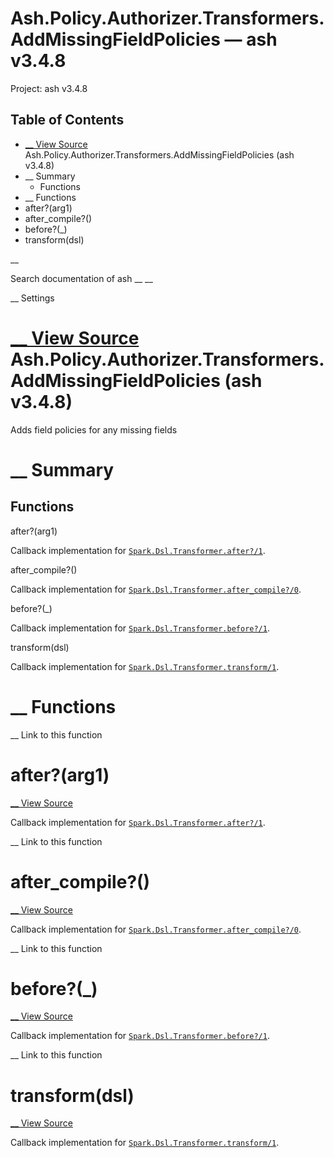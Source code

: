 # Ash.Policy.Authorizer.Transformers.AddMissingFieldPolicies — ash v3.4.8

Project: ash v3.4.8

## Table of Contents

- [ __ View Source ](external_link) Ash.Policy.Authorizer.Transformers.AddMissingFieldPolicies (ash v3.4.8)
- __ Summary
  - Functions
- __ Functions
- after?(arg1)
- after_compile?()
- before?(_)
- transform(dsl)

__

Search documentation of ash __ __

__ Settings

#  [ __ View Source ](external_link) Ash.Policy.Authorizer.Transformers.AddMissingFieldPolicies (ash v3.4.8)

Adds field policies for any missing fields

#  __ Summary

##  Functions

after?(arg1)

Callback implementation for [`Spark.Dsl.Transformer.after?/1`](external_link).

after_compile?()

Callback implementation for [`Spark.Dsl.Transformer.after_compile?/0`](external_link).

before?(_)

Callback implementation for [`Spark.Dsl.Transformer.before?/1`](external_link).

transform(dsl)

Callback implementation for [`Spark.Dsl.Transformer.transform/1`](external_link).

#  __ Functions

__ Link to this function

# after?(arg1)

[ __ View Source ](external_link)

Callback implementation for [`Spark.Dsl.Transformer.after?/1`](external_link).

__ Link to this function

# after_compile?()

[ __ View Source ](external_link)

Callback implementation for [`Spark.Dsl.Transformer.after_compile?/0`](external_link).

__ Link to this function

# before?(_)

[ __ View Source ](external_link)

Callback implementation for [`Spark.Dsl.Transformer.before?/1`](external_link).

__ Link to this function

# transform(dsl)

[ __ View Source ](external_link)

Callback implementation for [`Spark.Dsl.Transformer.transform/1`](external_link).
